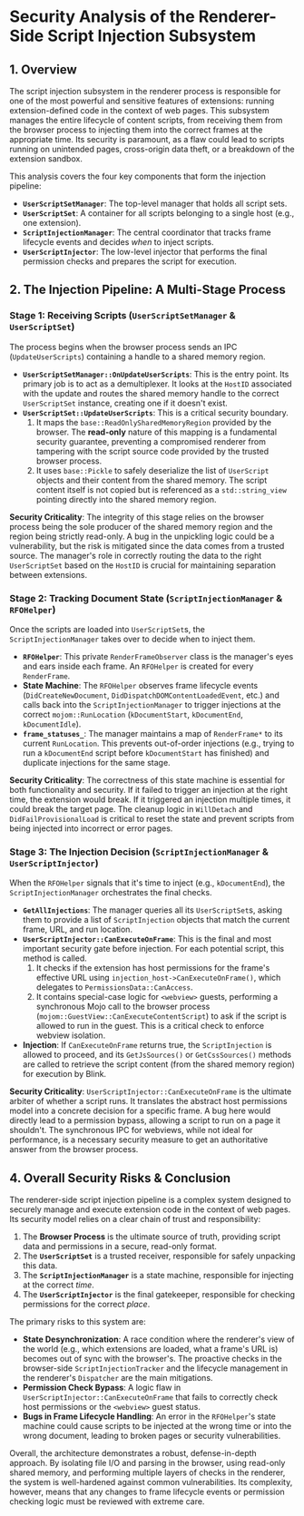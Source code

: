 # Security Analysis of the Renderer-Side Script Injection Subsystem

## 1. Overview

The script injection subsystem in the renderer process is responsible for one of the most powerful and sensitive features of extensions: running extension-defined code in the context of web pages. This subsystem manages the entire lifecycle of content scripts, from receiving them from the browser process to injecting them into the correct frames at the appropriate time. Its security is paramount, as a flaw could lead to scripts running on unintended pages, cross-origin data theft, or a breakdown of the extension sandbox.

This analysis covers the four key components that form the injection pipeline:
-   **`UserScriptSetManager`**: The top-level manager that holds all script sets.
-   **`UserScriptSet`**: A container for all scripts belonging to a single host (e.g., one extension).
-   **`ScriptInjectionManager`**: The central coordinator that tracks frame lifecycle events and decides *when* to inject scripts.
-   **`UserScriptInjector`**: The low-level injector that performs the final permission checks and prepares the script for execution.

## 2. The Injection Pipeline: A Multi-Stage Process

### Stage 1: Receiving Scripts (`UserScriptSetManager` & `UserScriptSet`)

The process begins when the browser process sends an IPC (`UpdateUserScripts`) containing a handle to a shared memory region.

-   **`UserScriptSetManager::OnUpdateUserScripts`**: This is the entry point. Its primary job is to act as a demultiplexer. It looks at the `HostID` associated with the update and routes the shared memory handle to the correct `UserScriptSet` instance, creating one if it doesn't exist.
-   **`UserScriptSet::UpdateUserScripts`**: This is a critical security boundary.
    1.  It maps the `base::ReadOnlySharedMemoryRegion` provided by the browser. The **read-only** nature of this mapping is a fundamental security guarantee, preventing a compromised renderer from tampering with the script source code provided by the trusted browser process.
    2.  It uses `base::Pickle` to safely deserialize the list of `UserScript` objects and their content from the shared memory. The script content itself is not copied but is referenced as a `std::string_view` pointing directly into the shared memory region.

**Security Criticality**: The integrity of this stage relies on the browser process being the sole producer of the shared memory region and the region being strictly read-only. A bug in the unpickling logic could be a vulnerability, but the risk is mitigated since the data comes from a trusted source. The manager's role in correctly routing the data to the right `UserScriptSet` based on the `HostID` is crucial for maintaining separation between extensions.

### Stage 2: Tracking Document State (`ScriptInjectionManager` & `RFOHelper`)

Once the scripts are loaded into `UserScriptSet`s, the `ScriptInjectionManager` takes over to decide when to inject them.

-   **`RFOHelper`**: This private `RenderFrameObserver` class is the manager's eyes and ears inside each frame. An `RFOHelper` is created for every `RenderFrame`.
-   **State Machine**: The `RFOHelper` observes frame lifecycle events (`DidCreateNewDocument`, `DidDispatchDOMContentLoadedEvent`, etc.) and calls back into the `ScriptInjectionManager` to trigger injections at the correct `mojom::RunLocation` (`kDocumentStart`, `kDocumentEnd`, `kDocumentIdle`).
-   **`frame_statuses_`**: The manager maintains a map of `RenderFrame*` to its current `RunLocation`. This prevents out-of-order injections (e.g., trying to run a `kDocumentEnd` script before `kDocumentStart` has finished) and duplicate injections for the same stage.

**Security Criticality**: The correctness of this state machine is essential for both functionality and security. If it failed to trigger an injection at the right time, the extension would break. If it triggered an injection multiple times, it could break the target page. The cleanup logic in `WillDetach` and `DidFailProvisionalLoad` is critical to reset the state and prevent scripts from being injected into incorrect or error pages.

### Stage 3: The Injection Decision (`ScriptInjectionManager` & `UserScriptInjector`)

When the `RFOHelper` signals that it's time to inject (e.g., `kDocumentEnd`), the `ScriptInjectionManager` orchestrates the final checks.

-   **`GetAllInjections`**: The manager queries all its `UserScriptSet`s, asking them to provide a list of `ScriptInjection` objects that match the current frame, URL, and run location.
-   **`UserScriptInjector::CanExecuteOnFrame`**: This is the final and most important security gate before injection. For each potential script, this method is called.
    1.  It checks if the extension has host permissions for the frame's effective URL using `injection_host->CanExecuteOnFrame()`, which delegates to `PermissionsData::CanAccess`.
    2.  It contains special-case logic for `<webview>` guests, performing a synchronous Mojo call to the browser process (`mojom::GuestView::CanExecuteContentScript`) to ask if the script is allowed to run in the guest. This is a critical check to enforce webview isolation.
-   **Injection**: If `CanExecuteOnFrame` returns true, the `ScriptInjection` is allowed to proceed, and its `GetJsSources()` or `GetCssSources()` methods are called to retrieve the script content (from the shared memory region) for execution by Blink.

**Security Criticality**: `UserScriptInjector::CanExecuteOnFrame` is the ultimate arbiter of whether a script runs. It translates the abstract host permissions model into a concrete decision for a specific frame. A bug here would directly lead to a permission bypass, allowing a script to run on a page it shouldn't. The synchronous IPC for webviews, while not ideal for performance, is a necessary security measure to get an authoritative answer from the browser process.

## 4. Overall Security Risks & Conclusion

The renderer-side script injection pipeline is a complex system designed to securely manage and execute extension code in the context of web pages. Its security model relies on a clear chain of trust and responsibility:

1.  The **Browser Process** is the ultimate source of truth, providing script data and permissions in a secure, read-only format.
2.  The **`UserScriptSet`** is a trusted receiver, responsible for safely unpacking this data.
3.  The **`ScriptInjectionManager`** is a state machine, responsible for injecting at the correct *time*.
4.  The **`UserScriptInjector`** is the final gatekeeper, responsible for checking permissions for the correct *place*.

The primary risks to this system are:
-   **State Desynchronization**: A race condition where the renderer's view of the world (e.g., which extensions are loaded, what a frame's URL is) becomes out of sync with the browser's. The proactive checks in the browser-side `ScriptInjectionTracker` and the lifecycle management in the renderer's `Dispatcher` are the main mitigations.
-   **Permission Check Bypass**: A logic flaw in `UserScriptInjector::CanExecuteOnFrame` that fails to correctly check host permissions or the `<webview>` guest status.
-   **Bugs in Frame Lifecycle Handling**: An error in the `RFOHelper`'s state machine could cause scripts to be injected at the wrong time or into the wrong document, leading to broken pages or security vulnerabilities.

Overall, the architecture demonstrates a robust, defense-in-depth approach. By isolating file I/O and parsing in the browser, using read-only shared memory, and performing multiple layers of checks in the renderer, the system is well-hardened against common vulnerabilities. Its complexity, however, means that any changes to frame lifecycle events or permission checking logic must be reviewed with extreme care.